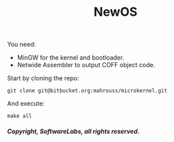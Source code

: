<div align="center">
<h1>NewOS</h1>
</div>

<br>

You need:

- MinGW for the kernel and bootloader.
- Netwide Assembler to output COFF object code.

Start by cloning the repo:

```
git clone git@bitbucket.org:mahrouss/microkernel.git
```

And execute:

```
make all
```

##### Copyright, SoftwareLabs, all rights reserved.
